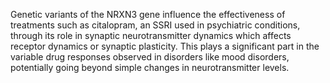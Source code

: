 Genetic variants of the NRXN3 gene influence the effectiveness of treatments such as citalopram, an SSRI used in psychiatric conditions, through its role in synaptic neurotransmitter dynamics which affects receptor dynamics or synaptic plasticity. This plays a significant part in the variable drug responses observed in disorders like mood disorders, potentially going beyond simple changes in neurotransmitter levels.